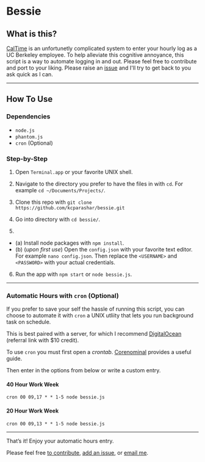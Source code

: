 # Bessie

## What is this?
[CalTime](caltimeprod.berkeley.edu) is an unfortunetly complicated system to enter your hourly log as a UC Berkeley employee. To help alleviate this cognitive annoyance, this script is a way to automate logging in and out. Please feel free to contribute and port to your liking. Please raise an [issue](https://github.com/kcparashar/bessie/issues/new) and I'll try to get back to you ask quick as I can. 

---
## How To Use
### Dependencies
- `node.js`
- `phantom.js`
- `cron` (Optional)


### Step-by-Step
1. Open `Terminal.app` or your favorite UNIX shell.

2. Navigate to the directory you prefer to have the files in with `cd`. For example `cd ~/Documents/Projects/`.
3. Clone this repo with `git clone https://github.com/kcparashar/bessie.git`
4. Go into directory with `cd bessie/`.
5. 
  - (a) Install node packages with `npm install`.
  - (b) (*upon first use*) Open the `config.json` with your favorite text editor. For example `nano config.json`. Then replace the `<USERNAME>` and `<PASSWORD>` with your actual credentials. 
6. Run the app with `npm start` or `node bessie.js`.

---
### Automatic Hours with `cron` (Optional)
If you prefer to save your self the hassle of running this script, you can choose to automate it with `cron` a UNIX utliity that lets you run background task on schedule. 

This is best paired with a server, for which I recommend [DigitalOcean](https://m.do.co/c/3ad22fa86c99) (referral link with $10 credit). 

To use `cron` you must first open a *crontab*. [Corenominal](https://corenominal.org/2016/05/12/howto-setup-a-crontab-file/) provides a useful guide. 

Then enter in the options from below or write a custom entry. 

#### 40 Hour Work Week
`cron 00 09,17 * * 1-5 node bessie.js`

#### 20 Hour Work Week
`cron 00 09,13 * * 1-5 node bessie.js`

---
That’s it! Enjoy your automatic hours entry. 

Please feel free [to contribute](https://github.com/kcparashar/bessie/pulls), [add an issue](https://github.com/kcparashar/bessie/issues/new), or [email me](mailto:kcparashar+bessie@gmail.com).

